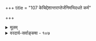+++
title = "107 केचिद्देशान्तराप्तेर्जनिमभिदधते कर्म"

+++
<details><summary>मूलम्</summary>

केचिद्देशान्तराप्तेर्जनिमभिदधते कर्म या कर्मजेष्टा नेत्येकेऽम्भःप्रवाहस्थिरवपुषि झषे तत्प्रतीतेरभावात् ।  
खादौ स्रोतःप्रदेशान्तरयुतिरुदके खादिदेशान्तराप्तिस्तुल्या तल्लौल्यदृष्टिः पयसि तदधिकं कर्म नालम्बते चेत् ॥ १०७ ॥
</details>

<details><summary>वरदार्य-सर्वाङ्कषा - १०७</summary>

एवं गुणपरीक्षां परिसमाप्य, अनन्तरप्राप्तां कर्मपरीक्षामुपक्रमते - केचिदित्यादि । **कर्मजा** = क्रियया जायमाना या इष्टा, ताम् **देशान्तराप्तेः** = देशान्तरसंबन्धस्य **जनिम्** = उत्पत्तिमेव **कर्म** = कर्मपदार्थम् केचित् अभिदधते । यत्रकुत्रचित् क्रियायां जातायां हि क्रियातो विभागः, विभागात् पूर्वसंयोगनाशः, ततः उत्तरसंयोगोत्पत्तिः, ततः क्रियानाशः इति क्रमोऽवर्जनीय इति वैशेषिकाः । अत्र क्रियायाः फलं यत् विभागादि, तत्र विभागस्यानुपदं निरस्तत्वात्, पूर्वदेशेन साकं स्थितस्य संयोगस्य नाशः, तत उत्तरदेशेन सह संयोगस्यो - त्पत्तिश्चावर्जनीयावेव । एवञ्च उत्तरदेशसंयोगोत्पत्तिरेव क्रियापदार्थो भवतु, 'तद्धेतोरेव तद्धेतुत्वे मध्ये किं तेन' इति न्यायात् । ननु चोत्तरदेशसंयोगः स्थिरः । क्रिया तु क्षणिका । तत्कथमुत्तरदेशसंयोग एव क्रिया भवेदिति चेत्, न सूक्ष्ममतिस्त्वं सुधीबन्धो ! न वयं संयोगमेव क्रियां ब्रूमः, किन्तु संयोगस्योत्पत्तिमेव । सैषा न स्थिरा । तर्हि का सा उत्पत्तिर्नाम, विविच्यताम् । संयोगस्याद्यक्षण संबन्ध एव । पूर्वमसन् खलूत्तरदेशसंयोगो नूतनो दृश्यते । तस्याद्यक्षण संबन्धो न स्थिर इति नानुपपत्तिः । अत आद्यक्षणावच्छिन्नस्संयोग एव क्रियेति चेत्, भो ब्रह्मवादिन् ! 

T 

तर्कभाषां परित्यज्य वद त्वं तव भाषया । किं कुर्मो ब्रह्मसूत्रेषु क्वापि कर्म न दृश्यते ॥ संयोगो वा ब्रह्मसूत्रे किं प्रोक्तो वद वैदिक! लोकसिद्धस्स इति चेत् कर्माप्यस्तु तथैव नः ॥ वक्ष्याम एतदेवाग्रे इति चेत्, तन्न विस्मर । शिष्याणां बुद्धिवैशद्यहेतवे, तर्हि कथ्यताम् ॥ 

ननु भोः ! पूर्वं (104) कर्मणा वेगस्यान्यथासिद्धिरुक्ता । अत्र तु कर्मैव नास्तीत्युच्यते । कोऽर्थः ? साधो ! स्मरणशक्तिस्ते तीव्रा, स्वस्त्यस्तु ते सदा । अथवा नाग्रहोऽस्माकं त्विह पक्षान्तरं शृणु ॥ 

नेत्यादि । अम्भः **प्रवाहस्थिरवपुषि** = **अंभःप्रवाहे** = नद्यादिप्रवाहे **स्थिरम्** = निश्चलम् **वपुः** = देहः यस्य तादृशे **झषे** = मत्स्ये **तत्प्रतीतेः** = कर्मप्रतीतेः अभावात् **न** = उत्तरदेशसंयोगस्य उत्पत्तिमात्रं न कर्म इति **एके** = सयूथ्याः अभिदधते । मत्स्याः खलु नदीप्रवाहे निश्चलतया स्थातुं शक्नुवन्ति । जलप्रवाहसंबन्धस्तु मत्स्यदेहे नूतननूतनतया प्रतिक्षणं जायते । अथापि 'मत्स्यश्चलति' इति व्यवहारो न दृश्यते । तत्रैव मत्स्यदेहे क्रियायां जातायां तु 'मत्स्यश्चलति' इति व्यवहारो दृश्यते । अत उत्तरदेशसंयोगमात्रं न 

468. 

785 

खादौ स्रोतः प्रदेशान्तरयुतिरुदके खादिदेशान्तराप्ति- 



स्तुल्या; तल्लौल्यदृष्टिः पयसि तदधिकं कर्म नालम्बते चेत् ॥107॥ 

[सर्वकर्मणामनुमेयत्वनिरासः ] 

कर्मत्वान्नाक्षयोग्यं विमतमिति यदि, व्याप्तिशून्यं तदेतत् 

योग्यत्वेऽपि दृष्टिः सहकृदपगमादर्यमादिक्रियाणाम् । 

नो चेत्, कर्मैव न स्यात्; फलमपि हि भवेत् कर्महेतोस्त्वदिष्टात् 

द्विष्ठत्वाद्वा फलस्य द्वितयमपि भवेत् कर्मवत् सर्वदा वः ॥108॥ 



कर्म । किन्त्वतिरिक्तमेव कर्मेत्येते वणर्यन्ति । दृष्टान्तान्तरम् - खादावित्यादि । **खादौ** = आकाशादौ स्रोतः **प्रदेशान्तरयुतिः** = प्रवाहपदवाच्यस्य आगच्छतो गच्छतश्च जलस्य संबन्धः, एवम् खादिदेशा- **न्तराप्तिः** =आकाशादिदेशसंबन्धः **उदके** = जले च **तुल्या** = समानैव । वेगेन जले प्रवहति सति आकाशे उदकसंबन्धः, उदके आकाशसंबन्धश्च समानः, संबन्धस्य द्विनिष्ठत्वात् । अथापि तल्लौल्यदृष्टिः ‘चलति' इति प्रतीतिः **पयसि** = उदक एव भवति, न त्वाकाशे । अतो देशान्तरसंयोगमात्रं न कर्म, किन्तु तदतिरिक्त एव । अतः चलनात्मकं कर्म प्रत्यक्षेणैव सिद्ध्यति । न च पूर्वदेशस्थितस्य उत्तरदेशसंबन्धातिरिक्तं किमुपलभ्यते द्रव्य इति शङ्खयम्, चलनस्यापि प्रत्यक्षसिद्धत्वात् । ननु द्रव्यं दृश्यते, न चलनमिति चेत्, क्रियाया द्रव्यापृथक्सिद्धत्वात् प्रत्येकोपलम्भासंभवात् । यदि सहोपलम्भनियमादभेदः, तर्हि रूपरसादयोऽपि द्रव्याद्भिन्ना न सिद्ध्येयुः । चलतीति प्रतीतिः तत्, सामान्ये नपुंसकम्, देशान्तरसंबन्धमात्रम् नालम्बते चेत् कर्म **अधिकम्** = अतिरिक्तमेव ॥ 

युक्तिस्तु दर्शिता स्पष्टा ह्याग्रहो मास्तु कुत्रचित् । इति शिक्षयितुं शिष्यानुदासि गुरुतल्लजैः ॥ १०७॥
</details>
